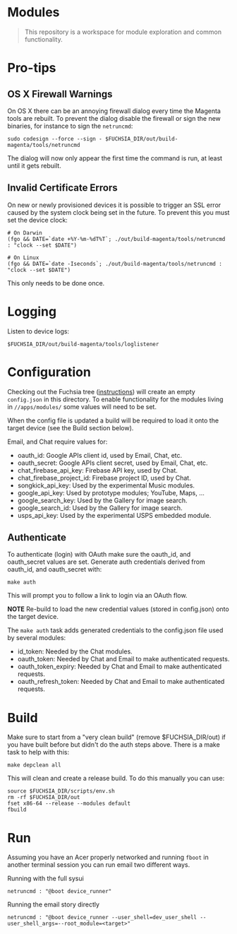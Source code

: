 Modules
=======

> This repository is a workspace for module exploration and common functionality.

# Pro-tips

## OS X Firewall Warnings

On OS X there can be an annoying firewall dialog every time the Magenta tools are rebuilt. To prevent the dialog disable the firewall or sign the new binaries, for instance to sign the `netruncmd`:

    sudo codesign --force --sign - $FUCHSIA_DIR/out/build-magenta/tools/netruncmd

The dialog will now only appear the first time the command is run, at least until it gets rebuilt.

## Invalid Certificate Errors

On new or newly provisioned devices it is possible to trigger an SSL error caused by the system clock being set in the future. To prevent this you must set the device clock:

    # On Darwin
    (fgo && DATE=`date +%Y-%m-%dT%T`; ./out/build-magenta/tools/netruncmd : "clock --set $DATE")

    # On Linux
    (fgo && DATE=`date -Iseconds`; ./out/build-magenta/tools/netruncmd : "clock --set $DATE")

This only needs to be done once.

# Logging

Listen to device logs:

    $FUCHSIA_DIR/out/build-magenta/tools/loglistener

# Configuration

Checking out the Fuchsia tree ([instructions][get-started]) will create an
empty `config.json` in this directory. To enable functionality for the modules
living in `//apps/modules/` some values will need to be set.

When the config file is updated a build will be required to load it onto the
target device (see the Build section below).

Email, and Chat require values for:

* oauth_id: Google APIs client id, used by Email, Chat, etc.
* oauth_secret: Google APIs client secret, used by Email, Chat, etc.
* chat_firebase_api_key: Firebase API key, used by Chat.
* chat_firebase_project_id: Firebase project ID, used by Chat.
* songkick_api_key: Used by the experimental Music modules.
* google_api_key: Used by prototype modules; YouTube, Maps, ...
* google_search_key: Used by the Gallery for image search.
* google_search_id: Used by the Gallery for image search.
* usps_api_key: Used by the experimental USPS embedded module.

## Authenticate

To authenticate (login) with OAuth make sure the oauth_id, and oauth_secret
values are set. Generate auth credentials derived from oauth_id, and
oauth_secret with:

    make auth

This will prompt you to follow a link to login via an OAuth flow.

**NOTE** Re-build to load the new credential values (stored in config.json)
onto the target device.

The `make auth` task adds generated credentials to the config.json file used by several modules:

* id_token: Needed by the Chat modules.
* oauth_token: Needed by Chat and Email to make authenticated requests.
* oauth_token_expiry: Needed by Chat and Email to make authenticated requests.
* oauth_refresh_token: Needed by Chat and Email to make authenticated requests.

# Build

Make sure to start from a "very clean build" (remove $FUCHSIA_DIR/out) if you have built before but didn't do the auth steps above. There is a make task to help with this:

    make depclean all

This will clean and create a release build. To do this manually you can use:

    source $FUCHSIA_DIR/scripts/env.sh
    rm -rf $FUCHSIA_DIR/out
    fset x86-64 --release --modules default
    fbuild

# Run

Assuming you have an Acer properly networked and running `fboot` in another
terminal session you can run email two different ways.

Running with the full sysui

    netruncmd : "@boot device_runner"

Running the email story directly

    netruncmd : "@boot device_runner --user_shell=dev_user_shell --user_shell_args=--root_module=<target>"

[get-started]: https://fuchsia.googlesource.com/docs/+/master/getting_started.md
